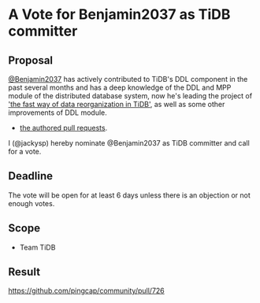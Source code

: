 # A Vote for Benjamin2037 as TiDB committer

## Proposal

[@Benjamin2037](https://github.com/Benjamin2037) has actively contributed to TiDB's DDL component in the past several months and has a deep knowledge of the DDL and MPP module of the distributed database system, now he's leading the project of ['the fast way of data reorganization in TiDB'](https://github.com/pingcap/tidb/issues/35983), as well as some other improvements of DDL module.

* [the authored pull requests](https://github.com/pingcap/tidb/commits?author=Benjamin2037).

I (@jackysp) hereby nominate @Benjamin2037 as TiDB committer and call for a vote.

## Deadline

The vote will be open for at least 6 days unless there is an objection or not enough votes.

## Scope

* Team TiDB

## Result

<https://github.com/pingcap/community/pull/726>
